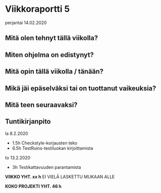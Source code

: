 # Viikkoraportti 5
perjantai 14.02.2020


## Mitä olen tehnyt tällä viikolla?




## Miten ohjelma on edistynyt?



## Mitä opin tällä viikolla / tänään?



## Mikä jäi epäselväksi tai on tuottanut vaikeuksia?



## Mitä teen seuraavaksi?



## Tuntikirjanpito

la 8.2.2020
* 1.5h Checkstyle-korjausten teko
* 6.5h TestRuins-testiluokan kirjoittamista

to 13.2.2020
* 3h Testikattavuuden parantamista




**VIIKKO YHT. xx h** EI VIELÄ LASKETTU MUKAAN ALLE

**KOKO PROJEKTI YHT. 46 h**
